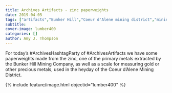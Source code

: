 ```yaml
---
title: Archives Artifacts - zinc paperweights
date: 2019-04-05
tags: ["artifacts","Bunker Hill","Coeur d'Alene mining district","mining","gold","zinc"]
subtitle: 
cover-image: lumber400
categories: []
author: Amy J. Thompson
---
```


For today’s #ArchivesHashtagParty of #ArchivesArtifacts we have some paperweights made from the zinc, one of the primary metals extracted by the Bunker Hill Mining Company, as well as a scale for measuring gold or other precious metals, used in the heyday of the Coeur d’Alene Mining District.

{% include feature/image.html objectid="lumber400" %}
